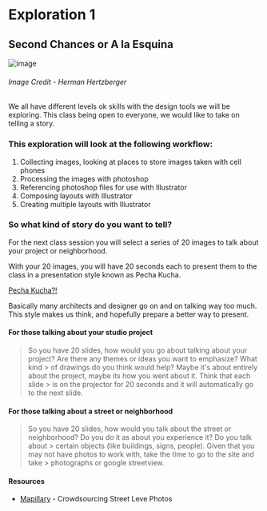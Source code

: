 # Exploration 1
## Second Chances or A la Esquina
![image](https://user-images.githubusercontent.com/6407796/36005364-2cfded96-0cec-11e8-90fc-e751696403ee.png)

###### Image Credit - Herman Hertzberger

We all have different levels ok skills with the design tools we will be exploring. This class being open to everyone, we would like to take on telling a story. 

### This exploration will look at the following workflow:
1. Collecting images, looking at places to store images taken with cell phones
2. Processing the images with photoshop
3. Referencing photoshop files for use with Illustrator
4. Composing layouts with Illustrator
5. Creating multiple layouts with Illustrator

### So what kind of story do you want to tell?
For the next class session you will select a series of 20 images to talk about your project or neighborhood.

With your 20 images, you will have 20 seconds each to present them to the class in a presentation style known as Pecha Kucha.

[Pecha Kucha?!](http://www.pechakucha.org/)

Basically many architects and designer go on and on talking way too much. This style makes us think, and hopefully prepare a better way to present.

#### For those talking about your studio project
> So you have 20 slides, how would you go about talking about your project? Are there any themes or ideas you want to emphasize? What kind > of drawings do you think would help? Maybe it's about entirely about the project, maybe its how you went about it. Think that each slide > is on the projector for 20 seconds and it will automatically go to the next slide.

#### For those talking about a street or neighborhood
> So you have 20 slides, how would you talk about the street or neighborhood? Do you do it as about you experience it? Do you talk about > certain objects (like buildings, signs, people). Given that you may not have photos to work with, take the time to go to the site and take > photographs or google streetview.

#### Resources
* [Mapillary](https://www.mapillary.com) - Crowdsourcing Street Leve Photos
